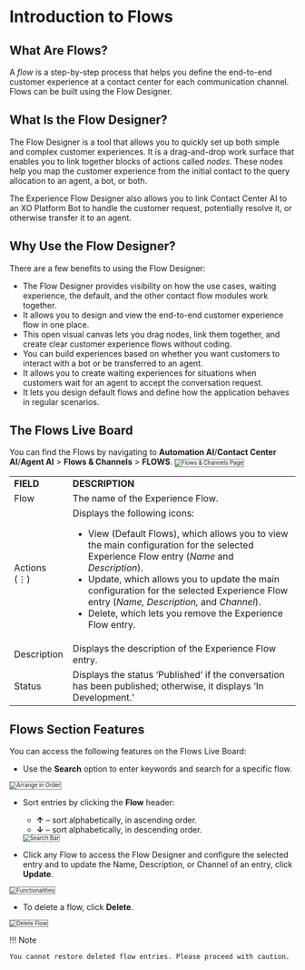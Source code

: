 # Introduction to Flows

## What Are Flows?

A _flow_ is a step-by-step process that helps you define the end-to-end customer experience at a contact center for each communication channel. Flows can be built using the Flow Designer.

## What Is the Flow Designer?

The Flow Designer is a tool that allows you to quickly set up both simple and complex customer experiences. It is a drag-and-drop work surface that enables you to link together blocks of actions called _nodes_. These nodes help you map the customer experience from the initial contact to the query allocation to an agent, a bot, or both.

The Experience Flow Designer also allows you to link Contact Center AI to an XO Platform Bot to handle the customer request, potentially resolve it, or otherwise transfer it to an agent.

## Why Use the Flow Designer?

There are a few benefits to using the Flow Designer:

* The Flow Designer provides visibility on how the use cases, waiting experience, the default, and the other contact flow modules work together.
* It allows you to design and view the end-to-end customer experience flow in one place.
* This open visual canvas lets you drag nodes, link them together, and create clear customer experience flows without coding.
* You can build experiences based on whether you want customers to interact with a bot or be transferred to an agent.
* It allows you to create waiting experiences for situations when customers wait for an agent to accept the conversation request.
* It lets you design default flows and define how the application behaves in regular scenarios.

## The Flows Live Board

You can find the Flows by navigating to **Automation AI**/**Contact Center AI**/**Agent AI** > **Flows & Channels** > **FLOWS**.
<img src="../images/channels-and-flows-page.png" alt="Flows & Channels Page" title="Flows & Channels Page" style="border: 1px solid gray; zoom:70%;">

<table>
  <tr>
   <td><strong>FIELD</strong>
   </td>
   <td><strong>DESCRIPTION</strong>
   </td>
  </tr>
  <tr>
   <td>Flow
   </td>
   <td>The name of the Experience Flow.
   </td>
  </tr>
  <tr>
   <td>Actions (⋮)
   </td>
   <td>Displays the following icons:
<ul>

<li>View (Default Flows), which allows you to view the main configuration for the selected Experience Flow entry (<em>Name </em>and<em> Description</em>).

<li>Update, which allows you to update the main configuration for the selected Experience Flow entry (<em>Name, Description, </em>and <em>Channel</em>).

<li>Delete, which lets you remove the Experience Flow entry.
</li>
</ul>
   </td>
  </tr>
  <tr>
   <td>Description
   </td>
   <td>Displays the description of the Experience Flow entry.
   </td>
  </tr>
  <tr>
   <td>Status
   </td>
   <td>Displays the status ‘Published’ if the conversation has been published; otherwise, it displays ‘In Development.’
   </td>
  </tr>
</table>

## Flows Section Features

You can access the following features on the Flows Live Board:

* Use the **Search** option to enter keywords and search for a specific flow.
<img src="../images/search-field.png" alt="Arrange in Order" title="Arrange in Order" style="border: 1px solid gray; zoom:70%;">

* Sort entries by clicking the **Flow** header:
    * **↑** – sort alphabetically, in ascending order.
    * **↓** – sort alphabetically, in descending order.
    <img src="../images/order.png" alt="Search Bar" title="Search Bar" style="border: 1px solid gray; zoom:70%;">

* Click any Flow to access the Flow Designer and configure the selected entry and to update the Name, Description, or Channel of an entry, click **Update**.
<img src="../images/functions.png" alt="Functionalities" title="Functionalities" style="border: 1px solid gray; zoom:70%;">

* To delete a flow, click **Delete**.
<img src="../images/delete-flow.png" alt="Delete Flow" title="Delete Flow" style="border: 1px solid gray; zoom:70%;">

!!! Note

    You cannot restore deleted flow entries. Please proceed with caution.